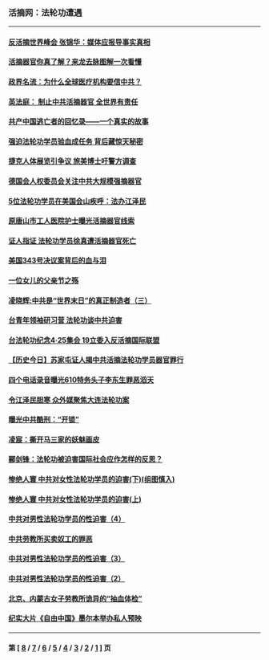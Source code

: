 ### 活摘网：法轮功遭遇
---
#### [反活摘世界峰会 张锦华：媒体应报导事实真相](../../pages/nf5881/n13278502.md?12110430) 
#### [活摘器官你真了解？来龙去脉图解一次看懂](../../pages/nf5881/n13013820.md?12110430) 
#### [政界名流：为什么全球医疗机构要信中共？](../../pages/nf5881/n11945479.md?12110430) 
#### [英法庭： 制止中共活摘器官 全世界有责任](../../pages/nf5881/n11330691.md?12110430) 
#### [共产中国逃亡者的回忆录——一个真实的故事](../../pages/nf5881/n10918649.md?12110430) 
#### [强迫法轮功学员验血成任务 背后藏惊天秘密](../../pages/nf5881/n4252384.md?12110430) 
#### [捷克人体展览引争议 旅美博士吁警方调查](../../pages/nf5881/n9429187.md?12110430) 
#### [德国会人权委员会关注中共大规模强摘器官](../../pages/nf5881/n8418950.md?12110430) 
#### [5位法轮功学员在美国会山疾呼：法办江泽民](../../pages/nf5881/n8101519.md?12110430) 
#### [原唐山市工人医院护士曝光活摘器官线索](../../pages/nf5881/n8076384.md?12110430) 
#### [证人指证 法轮功学员徐真遭活摘器官死亡](../../pages/nf5881/n8042467.md?12110430) 
#### [美国343号决议案背后的血与泪](../../pages/nf5881/n8020684.md?12110430) 
#### [一位女儿的父亲节之殇](../../pages/nf5881/n8014122.md?12110430) 
#### [凌晓辉:中共是“世界末日”的真正制造者（三）](../../pages/nf5881/n4210333.md?12110430) 
#### [台青年领袖研习营 法轮功谈中共迫害](../../pages/nf5881/n4141857.md?12110430) 
#### [台法轮功纪念4‧25集会 19立委入反活摘国际联盟](../../pages/nf5881/n4141821.md?12110430) 
#### [【历史今日】苏家屯证人揭中共活摘法轮功学员器官罪行](../../pages/nf5881/n4135912.md?12110430) 
#### [四个电话录音曝光610特务头子李东生罪恶滔天](../../pages/nf5881/n4040060.md?12110430) 
#### [令江泽民胆寒 众外媒聚焦大连法轮功案](../../pages/nf5881/n3932671.md?12110430) 
#### [曝光中共酷刑：“开锁”](../../pages/nf5881/n3889373.md?12110430) 
#### [凌宸：撕开马三家的妖魅画皮](../../pages/nf5881/n3849369.md?12110430) 
#### [郦剑锋：法轮功被迫害国际社会应作怎样的反思？](../../pages/nf5881/n3824560.md?12110430) 
#### [惨绝人寰 中共对女性法轮功学员的迫害(下)(组图慎入)](../../pages/nf5881/n3816285.md?12110430) 
#### [惨绝人寰 中共对女性法轮功学员的迫害(上)](../../pages/nf5881/n3815374.md?12110430) 
#### [中共对男性法轮功学员的性迫害（4）](../../pages/nf5881/n3769144.md?12110430) 
#### [中共劳教所买卖奴工的罪恶](../../pages/nf5881/n3769378.md?12110430) 
#### [中共对男性法轮功学员的性迫害（3）](../../pages/nf5881/n3768231.md?12110430) 
#### [中共对男性法轮功学员的性迫害（2）](../../pages/nf5881/n3767211.md?12110430) 
#### [北京、内蒙古女子劳教所诡异的“抽血体检”](../../pages/nf5881/n3753158.md?12110430) 
#### [纪实大片《自由中国》墨尔本举办私人预映](../../pages/nf5881/n3743337.md?12110430) 

---
#### 第 [ [8](./8.md?12110430) / [7](./7.md?12110430) / [6](./6.md?12110430) / [5](./5.md?12110430) / [4](./4.md?12110430) / [3](./3.md?12110430) / [2](./2.md?12110430) / [1](./1.md?12110430) ] 页
